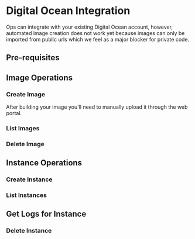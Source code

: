 Digital Ocean Integration
========================

Ops can integrate with your existing Digital Ocean account, however,
automated image creation does not work yet because images can only be
imported from public urls which we feel as a major blocker for private
code.

## Pre-requisites

## Image Operations
### Create Image

After building your image you'll need to manually upload it through the
web portal.

### List Images

### Delete Image

## Instance Operations
### Create Instance

### List Instances

## Get Logs for Instance

### Delete Instance

